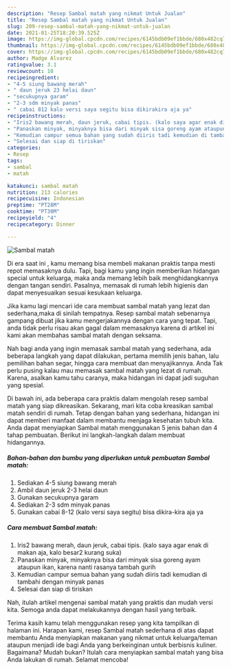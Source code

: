 ```yaml
---
description: "Resep Sambal matah yang nikmat Untuk Jualan"
title: "Resep Sambal matah yang nikmat Untuk Jualan"
slug: 209-resep-sambal-matah-yang-nikmat-untuk-jualan
date: 2021-01-25T18:20:39.525Z
image: https://img-global.cpcdn.com/recipes/6145bdb09ef1bbde/680x482cq70/sambal-matah-foto-resep-utama.jpg
thumbnail: https://img-global.cpcdn.com/recipes/6145bdb09ef1bbde/680x482cq70/sambal-matah-foto-resep-utama.jpg
cover: https://img-global.cpcdn.com/recipes/6145bdb09ef1bbde/680x482cq70/sambal-matah-foto-resep-utama.jpg
author: Madge Alvarez
ratingvalue: 3.1
reviewcount: 10
recipeingredient:
- "4-5 siung bawang merah"
- " daun jeruk 23 helai daun"
- "secukupnya garam"
- "2-3 sdm minyak panas"
- " cabai 812 kalo versi saya segitu bisa dikirakira aja ya"
recipeinstructions:
- "Iris2 bawang merah, daun jeruk, cabai tipis. (kalo saya agar enak di makan aja, kalo besar2 kurang suka)"
- "Panaskan minyak, minyaknya bisa dari minyak sisa goreng ayam ataupun ikan, karena nanti rasanya tambah gurih"
- "Kemudian campur semua bahan yang sudah diiris tadi kemudian di tambahi dengan minyak panas"
- "Selesai dan siap di tiriskan"
categories:
- Resep
tags:
- sambal
- matah

katakunci: sambal matah 
nutrition: 213 calories
recipecuisine: Indonesian
preptime: "PT28M"
cooktime: "PT30M"
recipeyield: "4"
recipecategory: Dinner

---
```



![Sambal matah](https://img-global.cpcdn.com/recipes/6145bdb09ef1bbde/680x482cq70/sambal-matah-foto-resep-utama.jpg)

Di era  saat ini , kamu memang bisa membeli makanan praktis tanpa mesti repot memasaknya dulu. Tapi, bagi kamu yang ingin memberikan hidangan special untuk keluarga, maka anda memang lebih baik menghidangkannya dengan tangan sendiri. Pasalnya, memasak di rumah lebih higienis dan dapat menyesuaikan sesuai kesukaan keluarga.

Jika kamu lagi mencari ide cara membuat sambal matah yang lezat dan sederhana,maka di sinilah tempatnya. Resep sambal matah  sebenarnya gampang dibuat jika kamu mengerjakannya dengan cara yang tepat. Tapi, anda tidak perlu risau akan gagal dalam memasaknya 
karena di artikel ini kami akan membahas sambal matah dengan seksama.  



Nah bagi anda yang ingin memasak sambal matah yang sederhana, ada beberapa langkah yang dapat dilakukan, pertama memilih jenis bahan, lalu pemilihan bahan segar, hingga cara membuat dan menyajikannya. Anda Tak perlu pusing kalau mau memasak sambal matah yang lezat di rumah. Karena, asalkan kamu  tahu caranya, maka hidangan ini dapat jadi suguhan yang spesial.

Di bawah ini, ada beberapa cara praktis  dalam mengolah resep sambal matah yang siap dikreasikan. Sekarang, mari kita coba kreasikan sambal matah sendiri di rumah. Tetap dengan bahan yang sederhana, hidangan ini dapat memberi manfaat dalam membantu menjaga kesehatan tubuh kita. Anda dapat menyiapkan Sambal matah menggunakan 5 jenis bahan dan 4 tahap pembuatan. Berikut ini langkah-langkah dalam membuat hidangannya.

<!--inarticleads1-->

##### Bahan-bahan dan bumbu yang diperlukan untuk pembuatan Sambal matah:

1. Sediakan 4-5 siung bawang merah
1. Ambil  daun jeruk 2-3 helai daun
1. Gunakan secukupnya garam
1. Sediakan 2-3 sdm minyak panas
1. Gunakan  cabai 8-12 (kalo versi saya segitu) bisa dikira-kira aja ya




<!--inarticleads2-->

##### Cara membuat Sambal matah:

1. Iris2 bawang merah, daun jeruk, cabai tipis. (kalo saya agar enak di makan aja, kalo besar2 kurang suka)
1. Panaskan minyak, minyaknya bisa dari minyak sisa goreng ayam ataupun ikan, karena nanti rasanya tambah gurih
1. Kemudian campur semua bahan yang sudah diiris tadi kemudian di tambahi dengan minyak panas
1. Selesai dan siap di tiriskan




Nah, itulah artikel mengenai  sambal matah  yang praktis dan mudah versi kita. Semoga anda dapat melakukannya dengan hasil yang terbaik. 

Terima kasih kamu telah menggunakan resep yang kita tampilkan di halaman ini. Harapan kami, resep  Sambal matah sederhana di atas dapat membantu Anda menyiapkan makanan yang nikmat untuk keluarga/teman ataupun menjadi ide bagi Anda yang berkeinginan untuk berbisnis kuliner. Bagaimana? Mudah bukan? Itulah cara menyiapkan sambal matah yang bisa Anda lakukan di rumah. Selamat mencoba!

